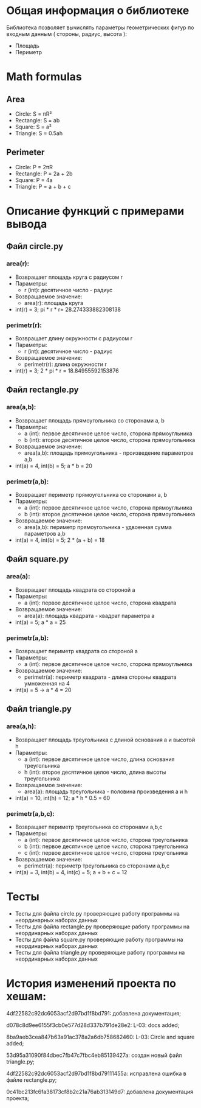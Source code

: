# Общая информация о библиотеке

 Библиотека позволяет вычислять параметры геометрических фигур по входным данным ( стороны, радиус, высота ): 
 - Площадь
 - Периметр


# Math formulas
## Area
- Circle: S = πR²
- Rectangle: S = ab
- Square: S = a²
- Triangle: S = 0.5ah

## Perimeter
- Circle: P = 2πR
- Rectangle: P = 2a + 2b
- Square: P = 4a
- Triangle: P = a + b + c

# Описание функций с примерами вывода

## Файл **circle.py**
### area(r):
 - Возвращает площадь круга с радиусом r
 - Параметры:
	- r (int): десятичное число - радиус
 - Возвращаемое значение:
	- area(r): площадь круга
 - int(r) = 3; pi * r * r= 28.274333882308138
### perimetr(r):
 - Возвращает длину окружности с радиусом r
 - Параметры:
	- r (int): десятичное число - радиус
 - Возвращаемое значение:
	- perimetr(r): длина окружности r
 - int(r) = 3; 2 * pi * r = 18.84955592153876
## Файл **rectangle.py**
### area(a,b):
 - Возвращает площадь прямоугольника со сторонами a, b
 - Параметры:
	- a (int): первое десятичное целое число, сторона прямоугльника
	- b (int): второе десятичное целое число, сторона прямоугольника
 - Возвращаемое значение:
	- area(a,b): площадь прямоугольника - произведение параметров a,b
 - int(a) = 4, int(b) = 5; a * b = 20
### perimetr(a,b):
 - Возвращает периметр прямоугольника со сторонами a, b
 - Параметры:
	- a (int): первое десятичное целое число, сторона прямоугльника
	- b (int): второе десятичное целое число, сторона прямоугольника
 - Возвращаемое значение:
	- area(a,b): периметр прямоугольника - удвоенная сумма параметров 
a,b
 - int(a) = 4, int(b) = 5; 2 * (a + b) = 18
## Файл **square.py**
### area(a):
 - Возвращает площадь квадрата со стороной a
 - Параметры:
	- a (int): первое десятичное целое число, сторона квадрата
 - Возвращаемое значение:
	- area(a): площадь квадрата - квадрат параметра a
 - int(a) = 5; a * a = 25
### perimetr(a,b):
 - Возвращает периметр квадрата со стороной a
 - Параметры:
	- a (int): первое десятичное целое число, сторона прямоугльника
 - Возвращаемое значение:
	- perimetr(a): периметр квадрата - длина стороны квадрата умноженная на 4
 - int(a) = 5 -> a * 4 = 20
## Файл **triangle.py**
### area(a,h):
 - Возвращает площадь треугольника с длиной основания a и высотой h
 - Параметры:
	- a (int): первое десятичное целое число, длина основания треугольника
	- h (int): второе десятичное целое число, длина высоты треугольника
 - Возвращаемое значение:
	- area(a): площадь треугольника - половина произведения a и h
 - int(a) = 10, int(h) = 12; a * h * 0.5 = 60
### perimetr(a,b,c):
 - Возвращает периметр треугольника со сторонами a,b,c
 - Параметры:
	- a (int): первое десятичное целое число, сторона треугольника
	- b (int): первое десятичное целое число, сторона треугольника
	- c (int): первое десятичное целое число, сторона треугольника
 - Возвращаемое значение:
	- perimetr(a): периметр треугольника со сторонами a,b,c
 - int(a) = 3, int(b) = 4, int(c) = 5; a + b + c = 12
# Тесты
 - Тесты для файла circle.py проверяющие работу программы на неординарных наборах данных
 - Тесты для файла rectangle.py проверяющие работу программы на неординарных наборах данных
 - Тесты для файла square.py проверяющие работу программы на неординарных наборах данных
 - Тесты для файла triangle.py проверяющие работу программы на неординарных наборах данных
# История изменений проекта по хешам:
4df22582c92dc6053acf2d97bd1f8bd791: добавлена документация;

d078c8d9ee6155f3cb0e577d28d337b791de28e2: L-03: docs added;

8ba9aeb3cea847b63a91ac378a2a6db758682460:  L-03: Circle and square added;

53d95a31090f84dbec7fb47c7fbc4eb85139427a: создан новый файл triangle.py;

4df22582c92dc6053acf2d97bd1f8bd79111455a: исправлена ошибка в файле rectangle.py;

0c41bc213fc6fa38173cf8b2c21a76ab313149d7: добавлена документация проекта;





